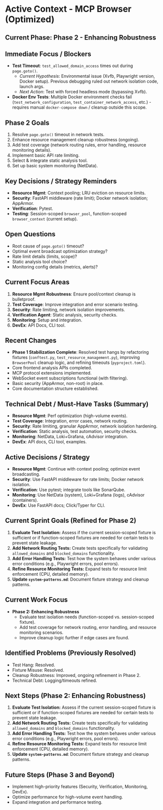 # Active Context - MCP Browser (Optimized)

## Current Phase: Phase 2 - Enhancing Robustness

## Immediate Focus / Blockers
*   **Test Timeout**: `test_allowed_domain_access` times out during `page.goto()`.
    *   *Current Hypothesis*: Environmental issue (Xvfb, Playwright version, Docker setup). Previous debugging ruled out network isolation code, launch args.
    *   *Next Action*: Test with forced headless mode (bypassing Xvfb).
*   **Docker Env Tests**: Multiple Docker environment checks fail (`test_network_configuration`, `test_container_network_access`, etc.) - requires manual `docker-compose down` / cleanup outside this scope.

## Phase 2 Goals
1.  Resolve `page.goto()` timeout in network tests.
2.  Enhance resource management cleanup robustness (ongoing).
3.  Add test coverage (network routing rules, error handling, resource monitoring details).
4.  Implement basic API rate limiting.
5.  Select & integrate static analysis tool.
6.  Set up basic system monitoring (NetData).

## Key Decisions / Strategy Reminders
*   **Resource Mgmt**: Context pooling; LRU eviction on resource limits.
*   **Security**: FastAPI middleware (rate limit); Docker network isolation; AppArmor.
*   **Verification**: Pytest.
*   **Testing**: Session-scoped `browser_pool`, function-scoped `browser_context` (current setup).

## Open Questions
*   Root cause of `page.goto()` timeout?
*   Optimal event broadcast optimization strategy?
*   Rate limit details (limits, scope)?
*   Static analysis tool choice?
*   Monitoring config details (metrics, alerts)?

## Current Focus Areas

1.  **Resource Mgmt Robustness**: Ensure pool/context cleanup is bulletproof.
2.  **Test Coverage**: Improve integration and error scenario testing.
3.  **Security**: Rate limiting, network isolation improvements.
4.  **Verification Agent**: Static analysis, security checks.
5.  **Monitoring**: Setup and integration.
6.  **DevEx**: API Docs, CLI tool.

## Recent Changes

*   **Phase 1 Stabilization Complete**: Resolved test hangs by refactoring fixtures (`conftest.py`, `test_resource_management.py`), improving `BrowserPool` cleanup logic, and refining timeouts (`pyproject.toml`).
*   Core frontend analysis APIs completed.
*   MCP protocol extensions implemented.
*   WebSocket event subscriptions functional (with filtering).
*   Basic security (AppArmor, non-root) in place.
*   Core documentation structure established.

## Technical Debt / Must-Have Tasks (Summary)

*   **Resource Mgmt**: Perf optimization (high-volume events).
*   **Test Coverage**: Integration, error cases, network routing.
*   **Security**: Rate limiting, granular AppArmor, network isolation hardening.
*   **Verification**: Static analysis, test automation, security checks.
*   **Monitoring**: NetData, Loki+Grafana, cAdvisor integration.
*   **DevEx**: API docs, CLI tool, examples.

## Active Decisions / Strategy

*   **Resource Mgmt**: Continue with context pooling; optimize event broadcasting.
*   **Security**: Use FastAPI middleware for rate limits; Docker network isolation.
*   **Verification**: Use pytest; integrate tools like SonarQube.
*   **Monitoring**: Use NetData (system), Loki+Grafana (logs), cAdvisor (containers).
*   **DevEx**: Use FastAPI docs; Click/Typer for CLI.

## Current Sprint Goals (Refined for Phase 2)
1.  **Evaluate Test Isolation:** Assess if the current session-scoped fixture is sufficient or if function-scoped fixtures are needed for certain tests to prevent state leakage.
2.  **Add Network Routing Tests:** Create tests specifically for validating `allowed_domains` and `blocked_domains` functionality.
3.  **Add Error Handling Tests:** Test how the system behaves under various error conditions (e.g., Playwright errors, pool errors).
4.  **Refine Resource Monitoring Tests:** Expand tests for resource limit enforcement (CPU, detailed memory).
5.  **Update `system-patterns.md`**: Document fixture strategy and cleanup patterns.

## Current Work Focus
- **Phase 2: Enhancing Robustness**
  - Evaluate test isolation needs (function-scoped vs. session-scoped fixture).
  - Add test coverage for network routing, error handling, and resource monitoring scenarios.
  - Improve cleanup logic further if edge cases are found.

## Identified Problems (Previously Resolved)
- Test Hang: Resolved.
- Fixture Misuse: Resolved.
- Cleanup Robustness: Improved, ongoing refinement in Phase 2.
- Technical Debt: Logging/timeouts refined.

## Next Steps (Phase 2: Enhancing Robustness)
1.  **Evaluate Test Isolation:** Assess if the current session-scoped fixture is sufficient or if function-scoped fixtures are needed for certain tests to prevent state leakage.
2.  **Add Network Routing Tests:** Create tests specifically for validating `allowed_domains` and `blocked_domains` functionality.
3.  **Add Error Handling Tests:** Test how the system behaves under various error conditions (e.g., Playwright errors, pool errors).
4.  **Refine Resource Monitoring Tests:** Expand tests for resource limit enforcement (CPU, detailed memory).
5.  **Update `system-patterns.md`**: Document fixture strategy and cleanup patterns.

## Future Steps (Phase 3 and Beyond)
- Implement high-priority features (Security, Verification, Monitoring, DevEx).
- Optimize performance for high-volume event handling.
- Expand integration and performance testing. 